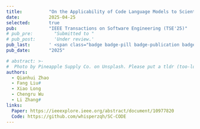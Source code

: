 ```yaml
---
title:          "On the Applicability of Code Language Models to Scientific Computing Programs"
date:           2025-04-25
selected:       true
pub:            "IEEE Transactions on Software Engineering (TSE'25)"
# pub_pre:        "Submitted to "
# pub_post:       'Under review.'
pub_last:       ' <span class="badge badge-pill badge-publication badge-success">CCF-A</span>'
pub_date:       "2025"

# abstract: >-
#  Photo by Pineapple Supply Co. on Unsplash. Please put a tldr (too-long-didnt-read, 1~2 sentences) of your publication here. It is not recommended to put the actual abstract here because it is usually too long to fit in. $\LaTeX$ is supported. $a=b+c$.
authors:
  - Qianhui Zhao
  - Fang Liu#
  - Xiao Long
  - Chengru Wu
  - Li Zhang#
links:
  Paper: https://ieeexplore.ieee.org/abstract/document/10977820
  Code: https://github.com/whisperzqh/SC-CODE
---
```

